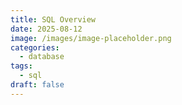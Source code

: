 ```yaml
---
title: SQL Overview
date: 2025-08-12
image: /images/image-placeholder.png
categories:
  - database
tags:
  - sql
draft: false
---
```

